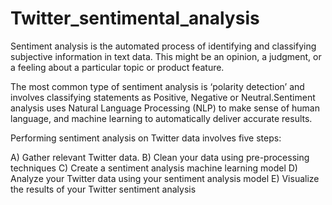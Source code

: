 # Twitter_sentimental_analysis

Sentiment analysis is the automated process of identifying and classifying subjective information in text data. This might be an opinion, a judgment, or a feeling about a particular topic or product feature.

The most common type of sentiment analysis is ‘polarity detection’ and involves classifying statements as Positive, Negative or Neutral.Sentiment analysis uses Natural Language Processing (NLP) to make sense of human language, and machine learning to automatically deliver accurate results.

Performing sentiment analysis on Twitter data involves five steps:

A) Gather relevant Twitter data. B) Clean your data using pre-processing techniques C) Create a sentiment analysis machine learning model D) Analyze your Twitter data using your sentiment analysis model E) Visualize the results of your Twitter sentiment analysis
